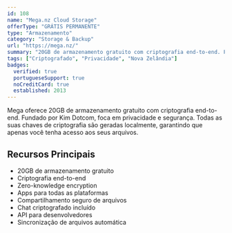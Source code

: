 ```yaml
---
id: 108
name: "Mega.nz Cloud Storage"
offerType: "GRÁTIS PERMANENTE"
type: "Armazenamento"
category: "Storage & Backup"
url: "https://mega.nz/"
summary: "20GB de armazenamento gratuito com criptografia end-to-end. Privacidade e segurança garantidas."
tags: ["Criptografado", "Privacidade", "Nova Zelândia"]
badges:
  verified: true
  portugueseSupport: true
  noCreditCard: true
  established: 2013
---
```


Mega oferece 20GB de armazenamento gratuito com criptografia end-to-end. Fundado por Kim Dotcom, foca em privacidade e segurança. Todas as suas chaves de criptografia são geradas localmente, garantindo que apenas você tenha acesso aos seus arquivos.

## Recursos Principais

- 20GB de armazenamento gratuito
- Criptografia end-to-end
- Zero-knowledge encryption
- Apps para todas as plataformas
- Compartilhamento seguro de arquivos
- Chat criptografado incluído
- API para desenvolvedores
- Sincronização de arquivos automática
